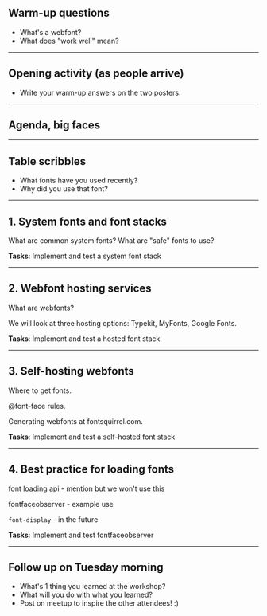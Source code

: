 ## Warm-up questions

* What's a webfont?
* What does "work well" mean?

---

## Opening activity (as people arrive)

* Write your warm-up answers on the two posters.

---

## Agenda, big faces

---

## Table scribbles

* What fonts have you used recently?
* Why did you use that font?

---

## 1. System fonts and font stacks

What are common system fonts? What are "safe" fonts to use?

**Tasks**: Implement and test a system font stack

---

## 2. Webfont hosting services

What are webfonts?

We will look at three hosting options: Typekit, MyFonts, Google Fonts.

**Tasks**: Implement and test a hosted font stack

---

## 3. Self-hosting webfonts

Where to get fonts.

@font-face rules.

Generating webfonts at fontsquirrel.com.

**Tasks**: Implement and test a self-hosted font stack

---

## 4. Best practice for loading fonts

font loading api - mention but we won't use this

fontfaceobserver - example use

`font-display` - in the future

**Tasks**: Implement and test fontfaceobserver

---

## Follow up on Tuesday morning

* What's 1 thing you learned at the workshop?
* What will you do with what you learned?
* Post on meetup to inspire the other attendees! :)
